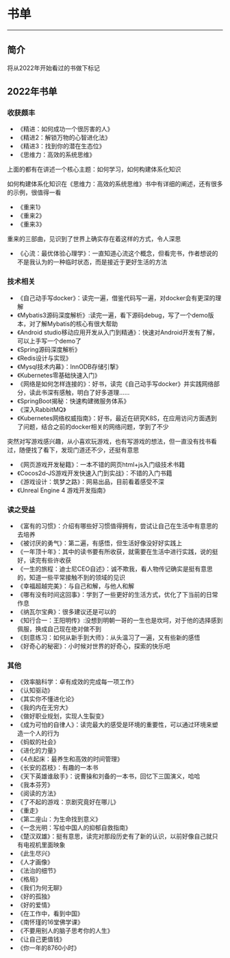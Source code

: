 # 书单
***

## 简介

将从2022年开始看过的书做下标记

## 2022年书单

### 收获颇丰

- 《精进：如何成功一个很厉害的人》
- 《精进2：解锁万物的心智进化法》
- 《精进3：找到你的潜在生态位》
- 《思维力：高效的系统思维》

上面的都有在讲述一个核心主题：如何学习，如何构建体系化知识

如何构建体系化知识在《思维力：高效的系统思维》书中有详细的阐述，还有很多的示例，很值得一看



- 《重来1》
- 《重来2》
- 《重来3》

重来的三部曲，见识到了世界上确实存在着这样的方式，令人深思



- 《心流：最优体验心理学》：一直知道心流这个概念，但看完书，作者想说的不是我认为的一种临时状态，而是接近于更好生活的方法

### 技术相关

- 《自己动手写docker》：读完一遍，借鉴代码写一遍，对docker会有更深的理解
- 《Mybatis3源码深度解析》:读完一遍，看下源码debug，写了一个demo版本，对了解Mybatis的核心有很大帮助
- 《Android studio移动应用开发从入门到精通》：快速对Android开发有了解，可以上手写一个demo了
- 《Spring源码深度解析》
- 《Redis设计与实现》
- 《Mysql技术内幕》：InnODB存储引撃》
- 《Kubernetes零基础快速入门》
- 《网络是如何怎样连接的》：好书，读完《自己动手写docker》并实践网络部分，读此书深有感触，明白了好多道理......
- 《SpringBoot揭秘：快速构建微服务体系》
- 《深入RabbitMQ》
- 《Kubernetes网络权威指南》：好书，最近在研究K8S，在应用访问方面遇到了问题，结合之前的docker相关的网络问题，学到了不少

突然对写游戏感兴趣，从小喜欢玩游戏，也有写游戏的想法，但一直没有找书看过，随便找了看下，发现门道还不少，还挺有意思

- 《网页游戏开发秘籍》：一本不错的网页html+js入门级技术书籍
- 《Cocos2d-JS游戏开发快速入门到实战》：不错的入门书籍
- 《游戏设计：筑梦之路》：网易出品，目前看着感受不深
- 《Unreal Engine 4 游戏开发指南》

### 读之受益

- 《富有的习惯》：介绍有哪些好习惯值得拥有，尝试让自己在生活中有意思的去培养
- 《被讨厌的勇气》：第二遍，有感悟，但生活好像没好好实践上
- 《一年顶十年》：其中的读书要有所收获，就需要在生活中进行实践，说的挺好，读完有些许收获
- 《一生的旅程：迪士尼CEO自述》：诚不欺我，看人物传记确实是挺有意思的，知道一些平常接触不到的领域的见识
- 《幸福超越完美》：与自己和解，与他人和解
- 《哪有没有时间这回事》：学到了一些更好的生活方式，优化了下当前的日常作息
- 《纳瓦尔宝典》：很多建议还是可以的
- 《知行合一：王阳明传》:没想到明朝一哥的一生也是坎坷，对于他的选择感到佩服，换成自己现在绝对做不到
- 《刻意练习：如何从新手到大师》：从头温习了一遍，又有些新的感悟
- 《好奇心的秘密》：小时候对世界的好奇心，探索的快乐吧

### 其他

- 《效率脑科学：卓有成效的完成每一项工作》
- 《认知驱动》
- 《其实你不懂进化论》
- 《我的内在无穷大》
- 《做好职业规划，实现人生裂变》
- 《成为可怕的自律人》：读完最大的感受是环境的重要性，可以通过环境来塑造一个人的行为
- 《蚂蚁的社会》
- 《进化的力量》
- 《4点起床：最养生和高效的时间管理》
- 《长安的荔枝》：有趣的一本书
- 《天下英雄谁敌手》：说曹操和刘备的一本书，回忆下三国演义，哈哈
- 《我本芬芳》
- 《阅读的方法》
- 《了不起的游戏：京剧究竟好在哪儿》
- 《重走》
- 《第二座山：为生命找到意义》
- 《一念光明：写给中国人的抑郁自救指南》
- 《楚汉双雄》：挺有意思，读完对那段历史有了新的认识，以前好像自己就只有电视机里面映象
- 《此生尽兴》
- 《人才画像》
- 《法治的细节》
- 《格局》
- 《我们为何无聊》
- 《好的孤独》
- 《好的爱情》
- 《在工作中，看到中国》
- 《南怀瑾的16堂佛学课》
- 《不要用别人的脑子思考你的人生》
- 《让自己更值钱》
- 《你一年的8760小时》